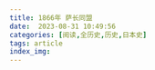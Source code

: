 ```yaml
---
title: 1866年 萨长同盟
date:  2023-08-31 10:49:56
categories: [阅读,全历史,历史,日本史]
tags: article
index_img: 
---
```


